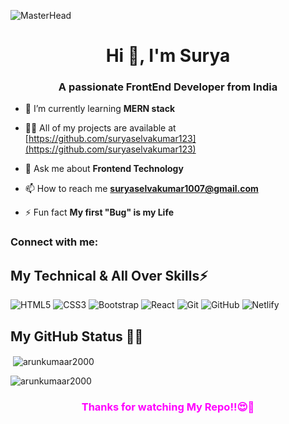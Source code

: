 ![MasterHead](https://logicmojo.com/assets/dist/new_pages/images/js-gif.gif)
<h1 align="center">Hi 👋, I'm Surya </h1>
<h3 align="center">A passionate FrontEnd Developer from India</h3>

- 🌱 I’m currently learning **MERN stack**

- 👨‍💻 All of my projects are available at [https://github.com/suryaselvakumar123](https://github.com/suryaselvakumar123)

- 💬 Ask me about **Frontend Technology**

- 📫 How to reach me **suryaselvakumar1007@gmail.com**

- ⚡ Fun fact **My first "Bug" is my Life**

<h3 align="left">Connect with me:</h3>
<p align="left">


<h2><b>My Technical & All Over Skills⚡</b> </h2>




![HTML5](https://img.shields.io/badge/html5-%23E34F26.svg?style=for-the-badge&logo=html5&logoColor=white) ![CSS3](https://img.shields.io/badge/css3-%231572B6.svg?style=for-the-badge&logo=css3&logoColor=white)
![Bootstrap](https://img.shields.io/badge/bootstrap-%23563D7C.svg?style=for-the-badge&logo=bootstrap&logoColor=white) 
![React](https://img.shields.io/badge/react-%2320232a.svg?style=for-the-badge&logo=react&logoColor=%2361DAFB) 
![Git](https://img.shields.io/badge/git-%23F05033.svg?style=for-the-badge&logo=git&logoColor=white)
![GitHub](https://img.shields.io/badge/github-%23121011.svg?style=for-the-badge&logo=github&logoColor=white)
![Netlify](https://img.shields.io/badge/netlify-%23000000.svg?style=for-the-badge&logo=netlify&logoColor=#00C7B7)

<h2> <b>My GitHub Status 👨‍💻 </b> </h2>

<p>&nbsp;<img align="center" src="https://github-readme-stats.vercel.app/api?username=arunkumaar2000&show_icons=true&theme=radical" alt="arunkumaar2000" /></p><p><img align="center" src="https://github-readme-stats.vercel.app/api/top-langs?username=arunkumaar2000&show_icons=true&theme=radical&layout=compact" alt="arunkumaar2000" /></p>


<h3 align= 'center' style="color: fuchsia"><b>Thanks for watching My Repo!!😍💖</b></h3>
